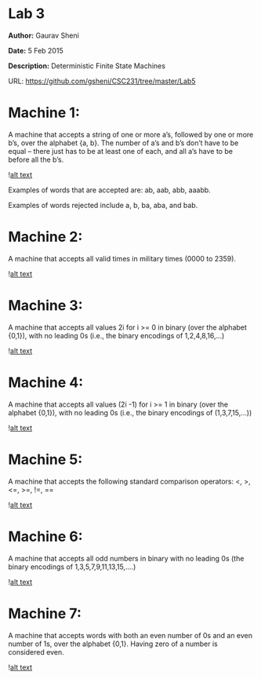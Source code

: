 # Lab 3

<b>Author:</b> Gaurav Sheni 

<b>Date:</b> 5 Feb 2015 

<b>Description:</b> Deterministic Finite State Machines

URL: https://github.com/gsheni/CSC231/tree/master/Lab5

Machine 1:
=======

A machine that accepts a string of one or more a’s, followed by one or more b’s, over the alphabet {a, b}. The number of a’s and b’s don’t have to be equal – there just has to be at least one of each, and all a’s have to be before all the b’s. 

\![alt text](http://i.imgur.com/wMRoS5m.png?2 "Machine 1")

Examples of words that are accepted are: ab, aab, abb, aaabb. 

Examples of words rejected include a, b, ba, aba, and bab. 

Machine 2:
=======

A machine that accepts all valid times in military times (0000 to 2359).

\![alt text](http://i.imgur.com/2u0YGEy.png?1 "Machine 2")


Machine 3:
=======

A machine that accepts all values 2i for i >= 0 in binary (over the alphabet {0,1}), with no leading 0s (i.e., the binary encodings of 1,2,4,8,16,…)

\![alt text](http://i.imgur.com/p9hiScT.png?1 "Machine 3")

Machine 4:
=======

A machine that accepts all values (2i -1) for i >= 1 in binary (over the alphabet {0,1}), with no leading 0s (i.e., the binary encodings of (1,3,7,15,…)) 

\![alt text](http://i.imgur.com/PehS1jV.png?1 "Machine 4")

Machine 5:
=======

A machine that accepts the following standard comparison operators: <, >, <=, >=, !=, == 

\![alt text](http://i.imgur.com/uZGgNBK.png?1 "Machine 5")

Machine 6:
=======

A machine that accepts all odd numbers in binary with no leading 0s (the binary encodings of 1,3,5,7,9,11,13,15,….) 

\![alt text](http://i.imgur.com/07OFGbP.png?1 "Machine 6")

Machine 7:
=======

A machine that accepts words with both an even number of 0s and an even number of 1s, over the alphabet {0,1}. Having zero of a number is considered even. 

\![alt text](http://i.imgur.com/p3zE9yd.png?2 "Machine 7")
